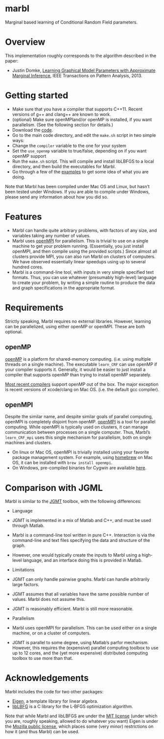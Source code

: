 marbl
=====

Marginal based learning of Conditional Random Field parameters.

# Overview

This implementation roughly corresponds to the algorithm described in the paper:
 * Justin Domke, [Learning Graphical Model Parameters with Approximate Marginal Inference](http://users.cecs.anu.edu.au/~jdomke/papers/2013pami.pdf), IEEE Transactions on Pattern Analysis, 2013.

# Getting started

* Make sure that you have a compiler that supports C++11.  Recent versions of g++ and clang++ are known to work.
* (optional) Make sure openMPIand/or openMP is installed, if you want parallelism.  (See the following section for details.)
* Download the [code](https://github.com/justindomke/marbl/archive/master.zip).
* Go to the main code directory, and edit the `make.sh` script in two simple ways:
 * Change the `compiler` variable to the one for your system
 * Set the `use_openmp` variable to true/false, depending on if you want openMP support
* Run the `make.sh` script.  This will compile and install libLBFGS to a local directory, and then build the executables for Marbl.
* Go through a few of the [examples](examples) to get some idea of what you are doing.

Note that Marbl has been compiled under Mac OS and Linux, but hasn’t been tested under Windows.  If you are able to compile under Windows, please send any information about how you did so.

# Features

* Marbl can handle quite arbitrary problems, with factors of any size, and variables taking any number of values.
* Marbl uses [openMPI](http://www.open-mpi.org/) for parallelism.  This is trivial to use on a single machine to get your problem running.  (Essentially, you just install openMPI, and then compile using the provided scripts.)  Since almost all clusters provide MPI, you can also run Marbl on clusters of computers.  We have observed essentially linear speedups using up to several hundred cores.
* Marbl is a command-line tool, with inputs in very simple specified text formats.  Thus, you can use whatever (presumably high-level) language to create your problem, by writing a simple routine to produce the data and graph specifications in the appropriate format.

# Requirements

Strictly speaking, Marbl requires no external libraries.  However, learning can be parallelized, using either openMP or openMPI.  These are both optional.

## openMP

[openMP](http://openmp.org/wp/) is a platform for shared-memory computing.  (i.e. using multiple threads on a single machine).  The executable `learn_CRF` can use openMP if your compiler supports it.  Generally, it would be easier to just install a compiler that supports openMP than trying to install openMP separately.

[Most recent compilers](http://openmp.org/wp/openmp-compilers/) support openMP out of the box.  The major exception is recent versions of xcode/clang on Mac OS.  (i.e. the default gcc compiler).

## openMPI

Despite the similar name, and despite similar goals of parallel computing, openMPI is completely disjoint from openMP.  [openMPI](http://www.open-mpi.org/) is a tool for parallel computing. While openMPI is typically used on clusters, it can manage communication between processes on a single computer.  Thus, Marbl’s `learn_CRF_mpi` uses this single mechanism for parallelism, both on single machines and clusters.
  * On linux or Mac OS, openMPI is trivially installed using your favorite package management system.  For example, using [homebrew](http://brew.sh/) on Mac OS, it can be installed with `brew install openmpi`.
  * On Windows, pre-compiled binaries for Cygwin are available [here](http://www.open-mpi.org/software/ompi/v1.8/). 


# Comparison with JGML

Marbl is similar to the [JGMT](http://users.cecs.anu.edu.au/~jdomke/JGMT/) toolbox, with the following differences:

* Language
 * JGMT is implemented in a mix of Matlab and C++, and must be used through Matlab.
 * Marbl is a command-line tool written in pure C++.  Interaction is via the command-line and text files specifying the data and structure of the graph.
 * However, one would typically create the inputs to Marbl using a high-level language, and an interface doing this is provided in Matlab.

* Limitations
 * JGMT can only handle pairwise graphs.  Marbl can handle arbitrarily large factors.
 * JGMT assumes that all variables have the same possible number of values.  Marbl does not assume this.
 * JGMT is reasonably efficient.  Marbl is still more reasonable.

* Parallelism
 * Marbl uses openMPI for parallelism.  This can be used either on a single machine, or on a cluster of computers.
 * JGMT is parallel to some degree, using Matlab’s parfor mechanism.  However, this requires the (expensive) parallel computing toolbox to use up to 12 cores, and the (yet more expensive) distributed computing toolbox to use more than that.

# Acknowledgements

Marbl includes the code for two other packages:

* [Eigen](http://eigen.tuxfamily.org/index.php?title=Main_Page), a template library for linear algebra.
* [libLBFG](http://www.chokkan.org/software/liblbfgs/) is a C library for the L-BFGS optimization algorithm.

Note that while Marbl and libLBFGS are under the [MIT license](http://opensource.org/licenses/MIT) (under which you are, roughly speaking, allowed to do whatever you want) Eigen is under the [Mozilla public license](http://www.mozilla.org/MPL/2.0), which places some (very minor) restrictions on how it (and thus Marbl) can be used.